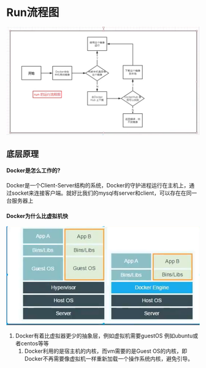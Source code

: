 # Run流程图

![image-20210924120155434](image/image-20210924120155434.png)

## 底层原理

#### Docker是怎么工作的?

Docker是一个Client-Server结构的系统，Docker的守护进程运行在主机上，通过socket来连接客户端。就好比我们的mysql有server和client，可以存在在同一台服务器上

#### Docker为什么比虚拟机快

![image-20210924130602884](image/image-20210924130602884.png)

1. Docker有着比虚拟器更少的抽象层，例如虚拟机需要guestOS 例如ubuntu或者centos等等
   1. Docker利用的是宿主机的内核，而vm需要的是Guest OS的内核，即Docker不再需要像虚拟机一样重新加载一个操作系统内核，避免引导。